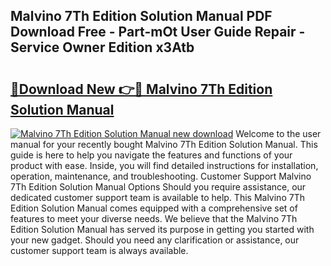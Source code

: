 ## Malvino 7Th Edition Solution Manual PDF Download Free - Part-mOt User Guide Repair - Service Owner Edition x3Atb

# <h2><a href="http://bc67699.oget.top/?id=Malvino+7Th+Edition+Solution+Manual">🔗Download New 👉🔴 Malvino 7Th Edition Solution Manual</a></h2>

[![Malvino 7Th Edition Solution Manual new download](https://i.imgur.com/5g1atiW.png)](http://bc67699.oget.top/?id=Malvino+7Th+Edition+Solution+Manual)
Welcome to the user manual for your recently bought Malvino 7Th Edition Solution Manual. This guide is here to help you navigate the features and functions of your product with ease. Inside, you will find detailed instructions for installation, operation, maintenance, and troubleshooting. Customer Support Malvino 7Th Edition Solution Manual Options Should you require assistance, our dedicated customer support team is available to help. This Malvino 7Th Edition Solution Manual comes equipped with a comprehensive set of features to meet your diverse needs. We believe that the Malvino 7Th Edition Solution Manual has served its purpose in getting you started with your new gadget. Should you need any clarification or assistance, our customer support team is always available.
